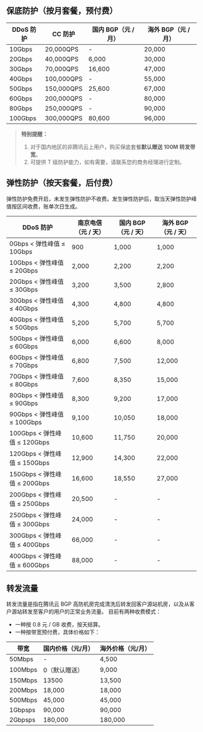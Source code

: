 ## 保底防护（按月套餐，预付费）

| DDoS 防护 | CC 防护 | 国内 BGP（元 / 月） | 海外 BGP（元 / 月） |
| -------------- | ------------ | ------------------ | ------------------ |
| 10Gbps         | 20,000QPS    | -                  | 20,000             |
| 20Gbps         | 40,000QPS    | 6,000              | 30,000             |
| 30Gbps         | 70,000QPS    | 16,600             | 47,000             |
| 40Gbps         | 100,000QPS   | -                  | 55,000             |
| 50Gbps         | 150,000QPS   | 25,600             | 67,000             |
| 60Gbps         | 200,000QPS   | -                  | 80,000             |
| 80Gbps         | 250,000QPS   | -                  | 90,000             |
| 100Gbps        | 300,000QPS   | 80,600             | 96,000             |

>**特别提醒：**
>1. 对于国内地区的非腾讯云上用户，购买保底套餐**默认赠送 100M 转发带宽**。
>2. 可提供 T 级防护能力，如有需要，请联系您的商务经理进行定制。

## 弹性防护（按天套餐，后付费）
弹性防护免费开启，未发生弹性防护不收费。发生弹性防护后，取当天弹性防护峰值按区间收费，账单次日生成。

| DDoS 防护                | 南京电信（元 / 天） | 国内 BGP（元 / 天） | 海外 BGP（元 / 天） |
| ---------------------- | ----------- | ------------- | ------------- |
| 0Gbps < 弹性峰值 ≤ 10Gbps    | 900         | 1,000         | 1,000         |
| 10Gbps < 弹性峰值 ≤ 20Gbps   | 2,000       | 2,200         | 2,200         |
| 20Gbps < 弹性峰值 ≤ 30Gbps   | 3,200       | 3,500         | 2,800         |
| 30Gbps < 弹性峰值 ≤ 40Gbps   | 4,300       | 4,800         | 4,800         |
| 40Gbps < 弹性峰值 ≤ 50Gbps   | 5,200       | 5,700         | 5,700         |
| 50Gbps < 弹性峰值 ≤ 60Gbps   | 6,000       | 6,600         | 8,000         |
| 60Gbps < 弹性峰值 ≤ 70Gbps   | 6,800       | 7,500         | 12,000        |
| 70Gbps < 弹性峰值 ≤ 80Gbps   | 7,600       | 8,350         | 15,000        |
| 80Gbps < 弹性峰值 ≤ 90Gbps   | 8,300       | 9,200         | 17,000        |
| 90Gbps < 弹性峰值 ≤ 100Gbps  | 9,100       | 10,050        | 18,000        |
| 100Gbps < 弹性峰值 ≤ 120Gbps | 10,600      | 11,750        | 20,000        |
| 120Gbps < 弹性峰值 ≤ 150Gbps | 12,900      | 14,300        | 22,000        |
| 150Gbps < 弹性峰值 ≤ 200Gbps | 16,600      | 18,550        | 27,000        |
| 200Gbps < 弹性峰值 ≤ 250Gbps | 20,500      | -             | -             |
| 250Gbps < 弹性峰值 ≤ 300Gbps | 24,000      | -             | -             |
| 300Gbps < 弹性峰值 ≤ 400Gbps | 66,000      | -             | -             |
| 400Gbps < 弹性峰值 ≤ 600Gbps | 88,000      | -             | -             |

## 转发流量
转发流量是指在腾讯云 BGP 高防机房完成清洗后转发回客户源站机房，以及从客户源站转发至客户的用户的正常业务流量。
目前有两种收费模式：
- 一种按 0.8 元 / GB 收费，按天结算。
- 一种按带宽预付费，具体价格如下：

|带宽	|国内价格（元/月）|	海外价格（元/月）|
|-|-|-|
|50Mbps|	-|	4,500|
|100Mbps	|0（默认赠送）|	9,000|
|150Mbps	|13500|	13,500|
|200Mbps|	18,000	|18,000|
|500Mbps	|45,000	|45,000|
|1Gbpsps|	90,000	|90,000|
|2Gbpsps	|180,000|	180,000|
